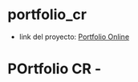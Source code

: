# portfolio_cr
- link del proyecto: <a href="https://cimpy414.github.io/beauty_geek_cr/" target="_blank">Portfolio Online</a>
# POrtfolio CR - 
